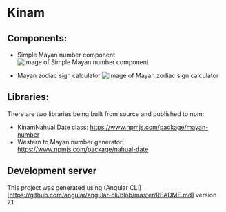 # Kinam

## Components:

 - Simple Mayan number component
![Image of Simple Mayan number component](https://github.com/KinamDev/mayan-calendar/blob/develop/docs/img/simple-number.png)

 - Mayan zodiac sign calculator
![Image of Mayan zodiac sign calculator](https://github.com/KinamDev/mayan-calendar/blob/develop/docs/img/zodiac.png)

## Libraries:

There are two libraries being built from source and published to npm:

 - KinamNahual Date class: https://www.npmjs.com/package/mayan-number
 - Western to Mayan number generator: https://www.npmjs.com/package/nahual-date

## Development server


This project was generated using (Angular CLI)[https://github.com/angular/angular-cli/blob/master/README.md] version 7.1
